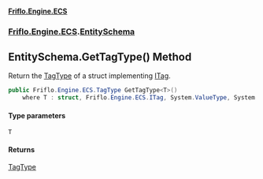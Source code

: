 #### [Friflo.Engine.ECS](index.md#'index')
### [Friflo.Engine.ECS](Friflo.Engine.ECS.md#'Friflo.Engine.ECS').[EntitySchema](EntitySchema.md#'Friflo.Engine.ECS.EntitySchema')

## EntitySchema.GetTagType<T>() Method

Return the [TagType](TagType.md#'Friflo.Engine.ECS.TagType') of a struct implementing [ITag](ITag.md#'Friflo.Engine.ECS.ITag').

```csharp
public Friflo.Engine.ECS.TagType GetTagType<T>()
    where T : struct, Friflo.Engine.ECS.ITag, System.ValueType, System.ValueType;
```
#### Type parameters

<a name='Friflo.Engine.ECS.EntitySchema.GetTagType_T_().T'></a>

`T`

#### Returns
[TagType](TagType.md#'Friflo.Engine.ECS.TagType')
